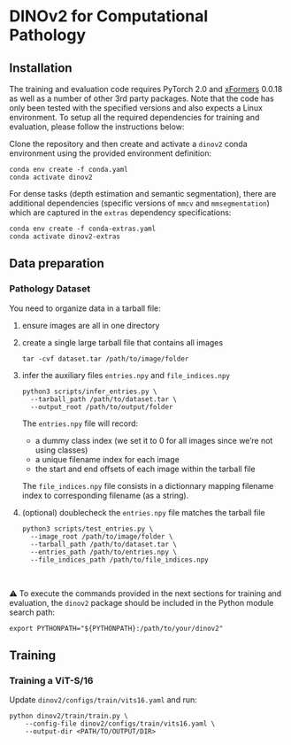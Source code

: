 # DINOv2 for Computational Pathology

## Installation

The training and evaluation code requires PyTorch 2.0 and [xFormers](https://github.com/facebookresearch/xformers) 0.0.18 as well as a number of other 3rd party packages. Note that the code has only been tested with the specified versions and also expects a Linux environment. To setup all the required dependencies for training and evaluation, please follow the instructions below:

Clone the repository and then create and activate a `dinov2` conda environment using the provided environment definition:

```shell
conda env create -f conda.yaml
conda activate dinov2
```

For dense tasks (depth estimation and semantic segmentation), there are additional dependencies (specific versions of `mmcv` and `mmsegmentation`) which are captured in the `extras` dependency specifications:

```shell
conda env create -f conda-extras.yaml
conda activate dinov2-extras
```

## Data preparation

### Pathology Dataset

You need to organize data in a tarball file:

1. ensure images are all in one directory
2. create a single large tarball file that contains all images

    ```shell
    tar -cvf dataset.tar /path/to/image/folder
    ```

3. infer the auxiliary files `entries.npy` and `file_indices.npy`

    ```shell
    python3 scripts/infer_entries.py \
      --tarball_path /path/to/dataset.tar \
      --output_root /path/to/output/folder
    ```

    The `entries.npy` file will record:
    - a dummy class index (we set it to 0 for all images since we’re not using classes)
    - a unique filename index for each image
    - the start and end offsets of each image within the tarball file

    The `file_indices.npy` file consists in a dictionnary mapping filename index to corresponding filename (as a string).

4. (optional) doublecheck the `entries.npy` file matches the tarball file

    ```shell
    python3 scripts/test_entries.py \
      --image_root /path/to/image/folder \
      --tarball_path /path/to/dataset.tar \
      --entries_path /path/to/entries.npy \
      --file_indices_path /path/to/file_indices.npy
    ```


<br />

:warning: To execute the commands provided in the next sections for training and evaluation, the `dinov2` package should be included in the Python module search path:

```shell
export PYTHONPATH="${PYTHONPATH}:/path/to/your/dinov2"
```

## Training

### Training a ViT-S/16

Update `dinov2/configs/train/vits16.yaml` and run:

```shell
python dinov2/train/train.py \
    --config-file dinov2/configs/train/vits16.yaml \
    --output-dir <PATH/TO/OUTPUT/DIR>
```